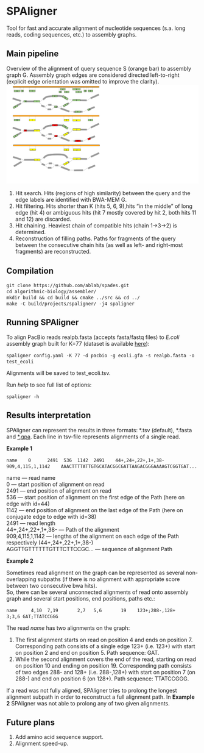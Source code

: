 # SPAligner

Tool for fast and accurate alignment of nucleotide sequences (s.a. long reads, coding sequences, etc.) to assembly graphs. 


## Main pipeline

Overview of the alignment of query sequence S (orange bar) to assembly graph G. Assembly graph edges are considered directed left-to-right (explicit edge orientation was omitted to improve the clarity).
![pipeline](pipeline.png)

1. Hit search. Hits (regions of high similarity) between the query and the edge labels are identified with BWA-MEM G. 
2. Hit filtering. Hits shorter than K (hits 5, 6, 9),hits “in the middle” of long edge (hit 4) or ambiguous hits (hit 7 mostly covered by hit 2, both hits 11 and 12) are discarded.
3. Hit chaining. Heaviest chain of compatible hits (chain 1->3->2) is determined.
4. Reconstruction of filling paths. Paths for fragments of the query between the consecutive chain hits (as well as left- and right-most fragments) are reconstructed.

## Compilation

    git clone https://github.com/ablab/spades.git
    cd algorithmic-biology/assembler/
    mkdir build && cd build && cmake ../src && cd ../
    make -C build/projects/spaligner/ -j4 spaligner


## Running SPAligner


To align PacBio reads realpb.fasta (accepts fasta/fastq files) to *E.coli* assembly graph built for K=77 (dataset is available [here](https://figshare.com/s/004baf22fc1bfd758f5b "Figshare DB")):
``` 
spaligner config.yaml -K 77 -d pacbio -g ecoli.gfa -s realpb.fasta -o test_ecoli
```
Alignments will be saved to test_ecoli.tsv. 

Run *help* to see full list of options:
```
spaligner -h
```


## Results interpretation

SPAligner can represent the results in three formats: *.tsv (default), *.fasta and [*.gpa](https://github.com/ocxtal/gpa "GPA-format spec").
Each line in tsv-file represents alignments of a single read.


**Example 1**

```
name    0      2491  536  1142  2491	44+,24+,22+,1+,38-	909,4,115,1,1142	AAACTTTTATTGTGCATACGGCGATTAAGACGGGAAAAGTCGGTGAT...
```

name — read name<br/>
0 — start position of alignment on read<br/>
2491 — end position of  alignment on read<br/>
536 — start position of alignment on the first edge of the Path (here on edge with id=44)<br/>
1142 —  end position of alignment on the last edge of the Path (here on conjugate edge to edge with id=38)<br/>
2491 — read length<br/>
44+,24+,22+,1+,38- — Path of the alignment <br/>
909,4,115,1,1142 — lengths of the alignment on each edge of the Path respectively (44+,24+,22+,1+,38-) <br/>
AGGTTGTTTTTTGTTTCTTCCGC... — sequence of alignment Path <br/>



**Example 2**<br/>

Sometimes read alignment on the graph can be represented as several non-overlapping subpaths (if there is no alignment with appropriate score between two consecutive bwa hits). <br/>
So, there can be several unconnected alignments of read onto assembly graph and several start positions, end positions, paths etc.:

```
name     4,10  7,19       2,7   5,6       19    123+;288-,128+       3;3,6 GAT;TTATCCGGG
```

The read *name* has two alignments on the graph:

1. The first alignment starts on read on position 4 and ends on position 7.
Corresponding path consists of a single edge 123+ (i.e. 123+) with start on position 2 and end on position 5.
Path sequence: GAT.
2. While the second alignment covers the end of the read, starting on read on position 10 and ending on position 19. 
Corresponding path consists of two edges 288- and 128+ (i.e. 288-,128+) with start on position 7 (on 288-) and end on position 6 (on 128+).
Path sequence: TTATCCGGG.

If a read was not fully aligned, SPAligner tries to prolong the longest alignment subpath in order to reconstruct a full alignment path. In **Example 2** SPAligner was not able to prolong any of two given alignments.


## Future plans 

1. Add amino acid sequence support.
2. Alignment speed-up.
